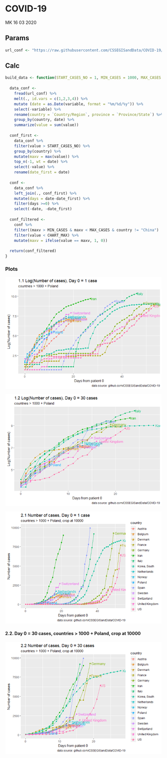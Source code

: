 COVID-19
================
MK
16 03 2020

## Params

``` r
url_conf <- "https://raw.githubusercontent.com/CSSEGISandData/COVID-19/master/csse_covid_19_data/csse_covid_19_time_series/time_series_19-covid-Confirmed.csv"
```

## Calc

``` r
build_data <- function(START_CASES_NO = 1, MIN_CASES = 1000, MAX_CASES = Inf, CHART_MAX = 10000, countries_include = c("Poland")){

  data_conf <- 
    fread(url_conf) %>% 
    melt(., id.vars = c(1,2,3,4)) %>% 
    mutate (date = as.Date(variable, format = "%m/%d/%y")) %>% 
    select(-variable) %>% 
    rename(country = `Country/Region`, province = `Province/State`) %>% 
    group_by(country, date) %>% 
    summarize(value = sum(value))
  
  conf_first <- 
    data_conf %>% 
    filter(value > START_CASES_NO) %>% 
    group_by(country) %>% 
    mutate(maxv = max(value)) %>% 
    top_n(-1, wt = date) %>% 
    select(-value) %>% 
    rename(date_first = date)
  
  conf <- 
    data_conf %>% 
    left_join(., conf_first) %>% 
    mutate(days = date-date_first) %>% 
    filter(days >=0) %>% 
    select(-date, -date_first)
  
  conf_filtered <- 
    conf %>% 
    filter((maxv > MIN_CASES & maxv < MAX_CASES & country != "China") | country %in% countries_include) %>%
    filter(value < CHART_MAX) %>%
    mutate(maxv = ifelse(value == maxv, 1, 0))
  
  return(conf_filtered)
}
```

### Plots

![](main_files/figure-gfm/unnamed-chunk-3-1.png)<!-- -->

![](main_files/figure-gfm/unnamed-chunk-4-1.png)<!-- -->

![](main_files/figure-gfm/unnamed-chunk-5-1.png)<!-- -->

#### 2.2. Day 0 = 30 cases, countries \> 1000 + Poland, crop at 10000

![](main_files/figure-gfm/unnamed-chunk-6-1.png)<!-- -->
